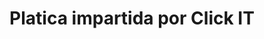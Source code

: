 ---
id: A6
title: "Platica impartida por Click IT"
url: /sessions/2022/platica-impartida-por-click-it
speakers:
 - Juan José Guadalupe Rodriguez Barrios
 - Juan Carlos Sleiman Muñiz
 - Hector Daniel Aguirre OchoaManuel Gil
format: session
block: a
time_start: 2022-08-24T12:30:00-06:00
time_end: 2022-08-24T12:55:00-06:00
video: 
slides: 
---